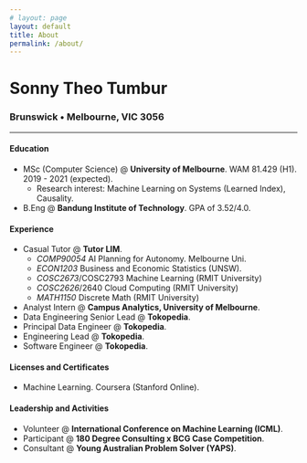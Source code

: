 ```yaml
---
# layout: page
layout: default
title: About
permalink: /about/
---
```


# Sonny Theo Tumbur
### Brunswick • Melbourne, VIC 3056

***

#### Education
 - MSc (Computer Science) @ **University of Melbourne**. WAM 81.429 (H1). 2019 - 2021 (expected).
   - Research interest: Machine Learning on Systems (Learned Index), Causality.
 - B.Eng @ **Bandung Institute of Technology**. GPA of 3.52/4.0.

#### Experience
  - Casual Tutor @ **Tutor LIM**.
    - *COMP90054* AI Planning for Autonomy. Melbourne Uni.
    - *ECON1203* Business and Economic Statistics (UNSW).
    - *COSC2673*/COSC2793 Machine Learning (RMIT University)
    - *COSC2626*/2640 Cloud Computing (RMIT University)
    - *MATH1150* Discrete Math (RMIT University)
  - Analyst Intern @ **Campus Analytics, University of Melbourne**.
  - Data Engineering Senior Lead @ **Tokopedia**.
  - Principal Data Engineer @ **Tokopedia**.
  - Engineering Lead @ **Tokopedia**.
  - Software Engineer @ **Tokopedia**.

#### Licenses and Certificates
  - Machine Learning. Coursera (Stanford Online).

#### Leadership and Activities
  - Volunteer @ **International Conference on Machine Learning (ICML)**.
 - Participant @ **180 Degree Consulting x BCG Case Competition**.
 - Consultant @ **Young Australian Problem Solver (YAPS)**.
